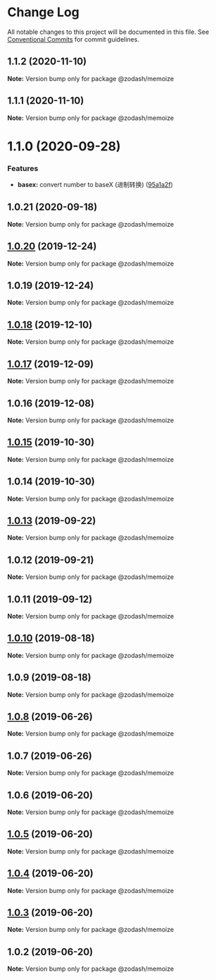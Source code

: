# Change Log

All notable changes to this project will be documented in this file.
See [Conventional Commits](https://conventionalcommits.org) for commit guidelines.

## 1.1.2 (2020-11-10)

**Note:** Version bump only for package @zodash/memoize





## 1.1.1 (2020-11-10)

**Note:** Version bump only for package @zodash/memoize





# 1.1.0 (2020-09-28)


### Features

* **basex:** convert number to baseX (进制转换) ([95a1a2f](https://github.com/zcorky/zodash/commit/95a1a2f361d73de5caa3b8e297c1643e97e40983))





## 1.0.21 (2020-09-18)

**Note:** Version bump only for package @zodash/memoize





## [1.0.20](https://github.com/zcorky/zodash/compare/@zodash/memoize@1.0.19...@zodash/memoize@1.0.20) (2019-12-24)

**Note:** Version bump only for package @zodash/memoize





## 1.0.19 (2019-12-24)

**Note:** Version bump only for package @zodash/memoize





## [1.0.18](https://github.com/zcorky/zodash/compare/@zodash/memoize@1.0.17...@zodash/memoize@1.0.18) (2019-12-10)

**Note:** Version bump only for package @zodash/memoize





## [1.0.17](https://github.com/zcorky/zodash/compare/@zodash/memoize@1.0.16...@zodash/memoize@1.0.17) (2019-12-09)

**Note:** Version bump only for package @zodash/memoize





## 1.0.16 (2019-12-08)

**Note:** Version bump only for package @zodash/memoize





## [1.0.15](https://github.com/zcorky/zodash/compare/@zodash/memoize@1.0.14...@zodash/memoize@1.0.15) (2019-10-30)

**Note:** Version bump only for package @zodash/memoize





## 1.0.14 (2019-10-30)

**Note:** Version bump only for package @zodash/memoize





## [1.0.13](https://github.com/zcorky/zodash/compare/@zodash/memoize@1.0.12...@zodash/memoize@1.0.13) (2019-09-22)

**Note:** Version bump only for package @zodash/memoize





## 1.0.12 (2019-09-21)

**Note:** Version bump only for package @zodash/memoize





## 1.0.11 (2019-09-12)

**Note:** Version bump only for package @zodash/memoize





## [1.0.10](https://github.com/zcorky/zodash/compare/@zodash/memoize@1.0.9...@zodash/memoize@1.0.10) (2019-08-18)

**Note:** Version bump only for package @zodash/memoize





## 1.0.9 (2019-08-18)

**Note:** Version bump only for package @zodash/memoize





## [1.0.8](https://github.com/zcorky/zodash/compare/@zodash/memoize@1.0.7...@zodash/memoize@1.0.8) (2019-06-26)

**Note:** Version bump only for package @zodash/memoize





## 1.0.7 (2019-06-26)

**Note:** Version bump only for package @zodash/memoize





## 1.0.6 (2019-06-20)

**Note:** Version bump only for package @zodash/memoize





## [1.0.5](https://github.com/zcorky/zodash/compare/@zodash/memoize@1.0.4...@zodash/memoize@1.0.5) (2019-06-20)

**Note:** Version bump only for package @zodash/memoize





## [1.0.4](https://github.com/zcorky/zodash/compare/@zodash/memoize@1.0.3...@zodash/memoize@1.0.4) (2019-06-20)

**Note:** Version bump only for package @zodash/memoize





## [1.0.3](https://github.com/zcorky/zodash/compare/@zodash/memoize@1.0.2...@zodash/memoize@1.0.3) (2019-06-20)

**Note:** Version bump only for package @zodash/memoize





## 1.0.2 (2019-06-20)

**Note:** Version bump only for package @zodash/memoize
